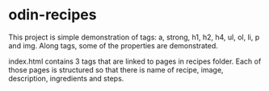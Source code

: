 # odin-recipes

This project is simple demonstration of tags:
 a, strong, h1, h2, h4, ul, ol, li, p and img. Along tags, some of the properties are demonstrated.

index.html contains 3 <a> tags that are linked to pages in recipes folder. Each of those pages is structured so that there is
name of recipe, image, description, ingredients and steps.
